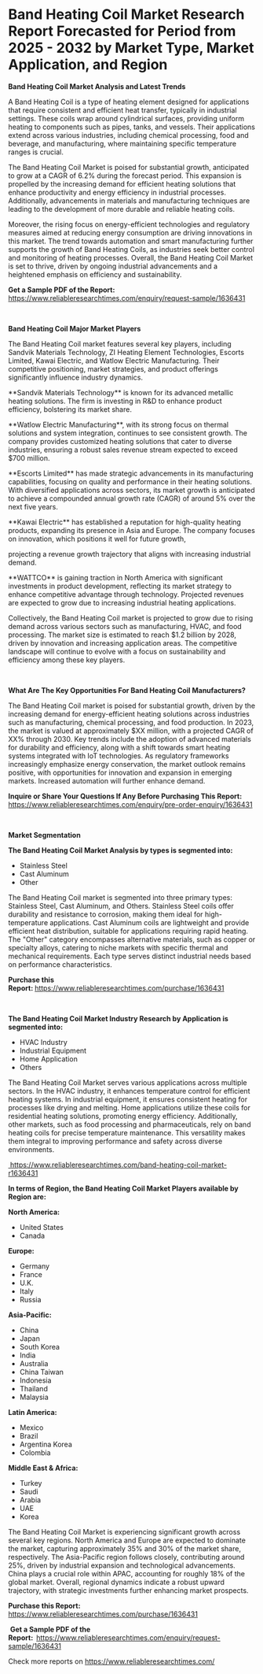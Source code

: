 <p><h1>Band Heating Coil Market Research Report Forecasted for Period from 2025 -  2032 by Market Type, Market Application, and Region</h1></p><p><strong>Band Heating Coil Market Analysis and Latest Trends</strong></p>
<p><p>A Band Heating Coil is a type of heating element designed for applications that require consistent and efficient heat transfer, typically in industrial settings. These coils wrap around cylindrical surfaces, providing uniform heating to components such as pipes, tanks, and vessels. Their applications extend across various industries, including chemical processing, food and beverage, and manufacturing, where maintaining specific temperature ranges is crucial.</p><p>The Band Heating Coil Market is poised for substantial growth, anticipated to grow at a CAGR of 6.2% during the forecast period. This expansion is propelled by the increasing demand for efficient heating solutions that enhance productivity and energy efficiency in industrial processes. Additionally, advancements in materials and manufacturing techniques are leading to the development of more durable and reliable heating coils. </p><p>Moreover, the rising focus on energy-efficient technologies and regulatory measures aimed at reducing energy consumption are driving innovations in this market. The trend towards automation and smart manufacturing further supports the growth of Band Heating Coils, as industries seek better control and monitoring of heating processes. Overall, the Band Heating Coil Market is set to thrive, driven by ongoing industrial advancements and a heightened emphasis on efficiency and sustainability.</p></p>
<p><strong>Get a Sample PDF of the Report:&nbsp;</strong> <a href="https://www.reliableresearchtimes.com/enquiry/request-sample/1636431?utm_campaign=3223&utm_medium=2&utm_source=Github&utm_content=ia&utm_term=23032025&utm_id=band-heating-coil">https://www.reliableresearchtimes.com/enquiry/request-sample/1636431</a></p>
<p>&nbsp;</p>
<p><strong>Band Heating Coil Major Market Players</strong></p>
<p><p>The Band Heating Coil market features several key players, including Sandvik Materials Technology, ZI Heating Element Technologies, Escorts Limited, Kawai Electric, and Watlow Electric Manufacturing. Their competitive positioning, market strategies, and product offerings significantly influence industry dynamics.</p><p>**Sandvik Materials Technology** is known for its advanced metallic heating solutions. The firm is investing in R&D to enhance product efficiency, bolstering its market share.</p><p>**Watlow Electric Manufacturing**, with its strong focus on thermal solutions and system integration, continues to see consistent growth. The company provides customized heating solutions that cater to diverse industries, ensuring a robust sales revenue stream expected to exceed $700 million.</p><p>**Escorts Limited** has made strategic advancements in its manufacturing capabilities, focusing on quality and performance in their heating solutions. With diversified applications across sectors, its market growth is anticipated to achieve a compounded annual growth rate (CAGR) of around 5% over the next five years.</p><p>**Kawai Electric** has established a reputation for high-quality heating products, expanding its presence in Asia and Europe. The company focuses on innovation, which positions it well for future growth, </p><p>projecting a revenue growth trajectory that aligns with increasing industrial demand.</p><p>**WATTCO** is gaining traction in North America with significant investments in product development, reflecting its market strategy to enhance competitive advantage through technology. Projected revenues are expected to grow due to increasing industrial heating applications.</p><p>Collectively, the Band Heating Coil market is projected to grow due to rising demand across various sectors such as manufacturing, HVAC, and food processing. The market size is estimated to reach $1.2 billion by 2028, driven by innovation and increasing application areas. The competitive landscape will continue to evolve with a focus on sustainability and efficiency among these key players.</p></p>
<p>&nbsp;</p>
<p><strong>What Are The Key Opportunities For Band Heating Coil Manufacturers?</strong></p>
<p><p>The Band Heating Coil market is poised for substantial growth, driven by the increasing demand for energy-efficient heating solutions across industries such as manufacturing, chemical processing, and food production. In 2023, the market is valued at approximately $XX million, with a projected CAGR of XX% through 2030. Key trends include the adoption of advanced materials for durability and efficiency, along with a shift towards smart heating systems integrated with IoT technologies. As regulatory frameworks increasingly emphasize energy conservation, the market outlook remains positive, with opportunities for innovation and expansion in emerging markets. Increased automation will further enhance demand.</p></p>
<p><strong>Inquire or Share Your Questions If Any Before Purchasing This Report:</strong> <a href="https://www.reliableresearchtimes.com/enquiry/pre-order-enquiry/1636431?utm_campaign=3223&utm_medium=2&utm_source=Github&utm_content=ia&utm_term=23032025&utm_id=band-heating-coil">https://www.reliableresearchtimes.com/enquiry/pre-order-enquiry/1636431</a></p>
<p>&nbsp;</p>
<p><strong>Market Segmentation</strong></p>
<p><strong>The Band Heating Coil Market Analysis by types is segmented into:</strong></p>
<p><ul><li>Stainless Steel</li><li>Cast Aluminum</li><li>Other</li></ul></p>
<p><p>The Band Heating Coil market is segmented into three primary types: Stainless Steel, Cast Aluminum, and Others. Stainless Steel coils offer durability and resistance to corrosion, making them ideal for high-temperature applications. Cast Aluminum coils are lightweight and provide efficient heat distribution, suitable for applications requiring rapid heating. The "Other" category encompasses alternative materials, such as copper or specialty alloys, catering to niche markets with specific thermal and mechanical requirements. Each type serves distinct industrial needs based on performance characteristics.</p></p>
<p><strong>Purchase this Report:&nbsp;</strong><a href="https://www.reliableresearchtimes.com/purchase/1636431?utm_campaign=3223&utm_medium=2&utm_source=Github&utm_content=ia&utm_term=23032025&utm_id=band-heating-coil">https://www.reliableresearchtimes.com/purchase/1636431</a></p>
<p>&nbsp;</p>
<p><strong>The Band Heating Coil Market Industry Research by Application is segmented into:</strong></p>
<p><ul><li>HVAC Industry</li><li>Industrial Equipment</li><li>Home Application</li><li>Others</li></ul></p>
<p><p>The Band Heating Coil Market serves various applications across multiple sectors. In the HVAC industry, it enhances temperature control for efficient heating systems. In industrial equipment, it ensures consistent heating for processes like drying and melting. Home applications utilize these coils for residential heating solutions, promoting energy efficiency. Additionally, other markets, such as food processing and pharmaceuticals, rely on band heating coils for precise temperature maintenance. This versatility makes them integral to improving performance and safety across diverse environments.</p></p>
<p><a href="https://www.reliableresearchtimes.com/band-heating-coil-market-r1636431?utm_campaign=3223&utm_medium=2&utm_source=Github&utm_content=ia&utm_term=23032025&utm_id=band-heating-coil">&nbsp;https://www.reliableresearchtimes.com/band-heating-coil-market-r1636431</a></p>
<p><strong>In terms of Region, the Band Heating Coil Market Players available by Region are:</strong></p>
<p>
    <p> <strong> North America: </strong>
        <ul>
            <li>United States</li>
            <li>Canada</li>
        </ul>
        </p> 
    <p> <strong> Europe: </strong>
        <ul>
            <li>Germany</li>
            <li>France</li>
            <li>U.K.</li>
            <li>Italy</li>
            <li>Russia</li>
        </ul>
        </p> 
    <p> <strong> Asia-Pacific: </strong>
        <ul>
            <li>China</li>
            <li>Japan</li>
            <li>South Korea</li>
            <li>India</li>
            <li>Australia</li>
            <li>China Taiwan</li>
            <li>Indonesia</li>
            <li>Thailand</li>
            <li>Malaysia</li>
        </ul>
        </p> 
    <p> <strong> Latin America: </strong>
        <ul>
            <li>Mexico</li>
            <li>Brazil</li>
            <li>Argentina Korea</li>
            <li>Colombia</li>
        </ul>
        </p> 
    <p> <strong> Middle East & Africa: </strong>
        <ul>
            <li>Turkey</li>
            <li>Saudi</li>
            <li>Arabia</li>
            <li>UAE</li>
            <li>Korea</li>
        </ul>
    </p>
    </p>
<p><p>The Band Heating Coil Market is experiencing significant growth across several key regions. North America and Europe are expected to dominate the market, capturing approximately 35% and 30% of the market share, respectively. The Asia-Pacific region follows closely, contributing around 25%, driven by industrial expansion and technological advancements. China plays a crucial role within APAC, accounting for roughly 18% of the global market. Overall, regional dynamics indicate a robust upward trajectory, with strategic investments further enhancing market prospects.</p></p>
<p><strong>Purchase this Report: </strong><a href="https://www.reliableresearchtimes.com/purchase/1636431?utm_campaign=3223&utm_medium=2&utm_source=Github&utm_content=ia&utm_term=23032025&utm_id=band-heating-coil">https://www.reliableresearchtimes.com/purchase/1636431</a></p>
<p>&nbsp;<strong>Get a Sample PDF of the Report:&nbsp;&nbsp;</strong><a href="https://www.reliableresearchtimes.com/enquiry/request-sample/1636431?utm_campaign=3223&utm_medium=2&utm_source=Github&utm_content=ia&utm_term=23032025&utm_id=band-heating-coil">https://www.reliableresearchtimes.com/enquiry/request-sample/1636431</a></p>
<p><strong></strong></p>
<p>Check more reports on <a href="https://www.reliableresearchtimes.com/?utm_campaign=3223&utm_medium=2&utm_source=Github&utm_content=ia&utm_term=23032025&utm_id=band-heating-coil">https://www.reliableresearchtimes.com/</a></p>